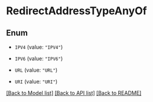 # RedirectAddressTypeAnyOf

## Enum


* `IPV4` (value: `"IPV4"`)

* `IPV6` (value: `"IPV6"`)

* `URL` (value: `"URL"`)

* `URI` (value: `"URI"`)


[[Back to Model list]](../README.md#documentation-for-models) [[Back to API list]](../README.md#documentation-for-api-endpoints) [[Back to README]](../README.md)


